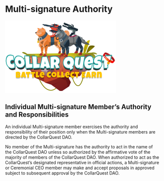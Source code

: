 # Multi-signature Authority

![CollarQuest a Metaverse Play2Earn Ecosystem](../../.gitbook/assets/CQ-Title.png)

## Individual Multi-signature Member’s Authority and Responsibilities

An individual Multi-signature member exercises the authority and responsibility of their position only when the Multi-signature members are directed by the CollarQuest DAO.

No member of the Multi-signature has the authority to act in the name of the CollarQuest DAO unless so authorized by the affirmative vote of the majority of members of the CollarQuest DAO. When authorized to act as the CollarQuest’s designated representative in official actions, a Multi-signature or Ceremonial CEO member may make and accept proposals in approved subject to subsequent approval by the CollarQuest DAO.

